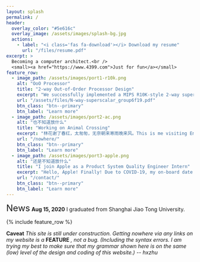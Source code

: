 ```yaml
---
layout: splash
permalink: /
header:
  overlay_color: "#5e616c"
  overlay_image: /assets/images/splash-bg.jpg
  actions:
    - label: "<i class='fas fa-download'></i> Download my resume"
      url: "/files/resume.pdf"
excerpt: >
  Becoming a computer architect.<br />
  <small><a href="https://www.4399.com">Just for fun</a></small>
feature_row:
  - image_path: /assets/images/port1-r10k.png
    alt: "OoO Processor"
    title: "2-way Out-of-Order Processor Design"
    excerpt: "We successfully implemented a MIPS R10K-style 2-way superscalar out-of-order processor with a ​clock period of 10.5 ns and an average ​CPI of 1.76​"
    url: "/assets/files/N-way-superscalar_group6f19.pdf"
    btn_class: "btn--primary"
    btn_label: "Learn more"
  - image_path: /assets/images/port2-ac.png
    alt: "也不知道放什么"
    title: "Working on Animal Crossing"
    excerpt: "林花谢了春红，太匆匆，无奈朝来寒雨晚来风。This is me visiting Enhao's island, who is a talented friend of mine."
    url: "/nowhere/"
    btn_class: "btn--primary"
    btn_label: "Learn more"
  - image_path: /assets/images/port3-apple.png
    alt: "还是不知道放什么"
    title: "I join Apple as a Product System Quality Engineer Intern"
    excerpt: "Hello, Apple! Finally! Due to COVID-19, my on-board date was delayed for one month. But on the other hand, I got a chance to work on a project that will deliver things to our users."
    url: "/contact/"
    btn_class: "btn--primary"
    btn_label: "Learn more"      
---
```

<font size=5>News</font>
**Aug 15, 2020** I graduated from Shanghai Jiao Tong University.


{% include feature_row %}

**Caveat**
*This site is still under construction. Getting nowhere via any links on my website is a* **FEATURE**  *, not a bug. (Including the syntax errors. I am trying my best to make sure that my grammar shown here is on the same (low) level of the design and coding of this website.)* 
*-- hxzhu*